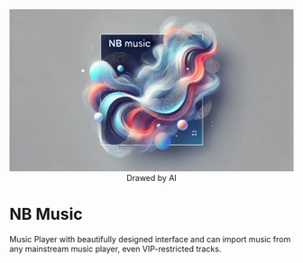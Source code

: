 <!-- 图片image.png -->
<div align="center">
  <img src="./img/poster.jpeg" />
  Drawed by AI
</div>

<p align="center">
  <h1>NB Music</h1>
  <a>
Music Player with beautifully designed interface and can import music from any mainstream music player, even VIP-restricted tracks.
  </a>
</p>
